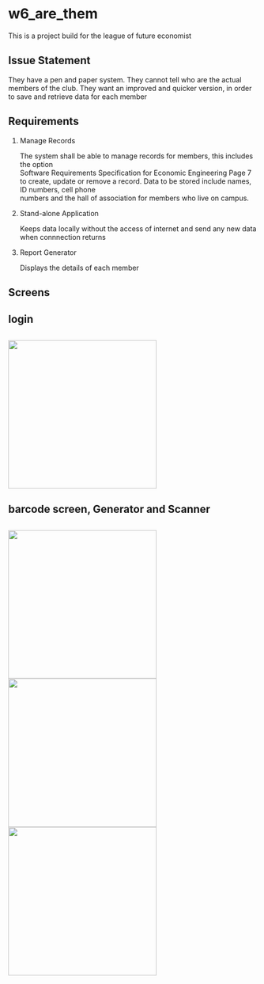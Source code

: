 # w6_are_them

This is a project build for the league of future economist

## Issue Statement

They have a pen and paper system. They cannot tell who are the actual members of the club. They want an
improved and quicker version, in order to save and retrieve data for each member

## Requirements

1. Manage Records 

   The system shall be able to manage records for members, this includes the option  
   Software Requirements Specification for Economic Engineering Page 7  
   to create, update or remove a record. Data to be stored include names, ID numbers, cell phone  
   numbers and the hall of association for members who live on campus.

2. Stand-alone Application 

   Keeps data locally without the access of internet and send any new data when connnection returns 

3. Report Generator

   Displays the details of each member
   
## Screens   
   
<div> 
   <h2> login <h2>
    <span align="center">
     <img width="300" height="auto" src="https://i.imgur.com/Ef44hjL.png">
   </span>
</div>

<div> 
   <h2> barcode screen, Generator and Scanner <h2>
    <span align="center">
     <img width="300" height="auto" src="https://i.imgur.com/vseAuMI.png">
   </span>
   <span align="center">
     <img width="300" height="auto" src="https://i.imgur.com/pkV4g3G.png">
   </span>  
   <span align="center">
     <img width="300" height="auto" src="https://i.imgur.com/hSpob0c.png">
   </span> 
</div>


